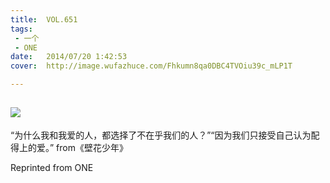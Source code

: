 ```yaml
---
title:	VOL.651
tags:
 - 一个
 - ONE
date:	2014/07/20 1:42:53
cover:	http://image.wufazhuce.com/Fhkumn8qa0DBC4TVOiu39c_mLP1T

---
```

![](http://image.wufazhuce.com/Fhkumn8qa0DBC4TVOiu39c_mLP1T)
---

“为什么我和我爱的人，都选择了不在乎我们的人？”“因为我们只接受自己认为配得上的爱。” from《壁花少年》
 
Reprinted from ONE
